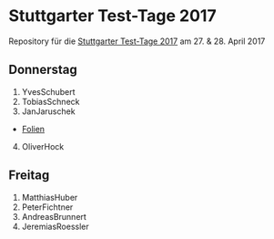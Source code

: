 # Stuttgarter Test-Tage 2017

Repository für die [Stuttgarter Test-Tage 2017](http://jugs.org/tt2017/index.html)
am 27. &amp; 28. April 2017

## Donnerstag

1. YvesSchubert
2. TobiasSchneck
3. JanJaruschek
  * [Folien](JanJaruschek/AgilesTestenInDerPraxis_v2.pdf)
4. OliverHock

## Freitag

1. MatthiasHuber
2. PeterFichtner
3. AndreasBrunnert
4. JeremiasRoessler
